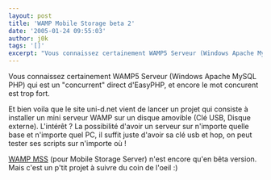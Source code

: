 ```yaml
---
layout: post
title: 'WAMP Mobile Storage beta 2'
date: '2005-01-24 09:55:03'
author: j0k
tags: '[]'
excerpt: "Vous connaissez certainement WAMP5 Serveur (Windows Apache MySQL PHP) qui est un \"concurrent\" direct d'EasyPHP, et encore le mot concurent est trop fort.     \nEt bien voila que le site uni-d.net vient de lancer un projet qui consiste à installer un mini serveur WAMP sur un disque amovible (Clé USB, Disque externe).   L'intérêt ?   La possibilité      …"
---
```


Vous connaissez certainement WAMP5 Serveur (Windows Apache MySQL PHP) qui est un "concurrent" direct d'EasyPHP, et encore le mot concurent est trop fort.

Et bien voila que le site uni-d.net vient de lancer un projet qui consiste à installer un mini serveur WAMP sur un disque amovible (Clé USB, Disque externe).   L'intérêt ?   La possibilité d'avoir un serveur sur n'importe quelle base et n'importe quel PC, il suffit juste d'avoir sa clé usb et hop, on peut tester ses scripts sur n'importe où !

[WAMP MSS](http://www.uni-d.net/index.php?type=project&amp;id=3) (pour Mobile Storage Server) n'est encore qu'en bêta version.   Mais c'est un p'tit projet à suivre du coin de l'oeil :)
